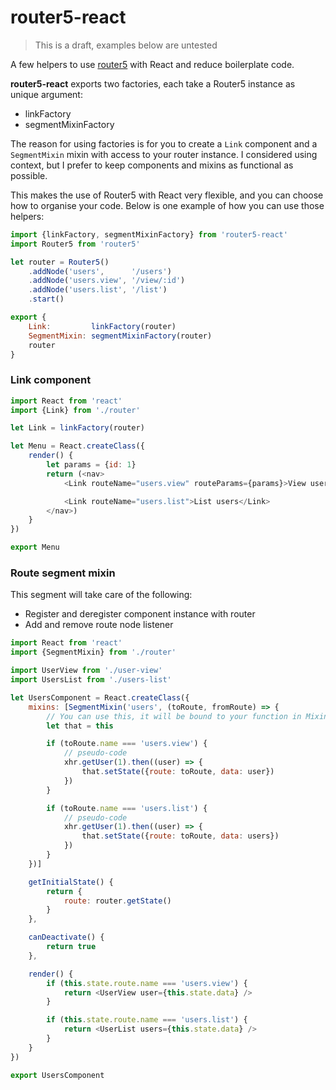 # router5-react

> This is a draft, examples below are untested

A few helpers to use [router5](https://github.com/router5/router5) with React and reduce boilerplate code.

__router5-react__ exports two factories, each take a Router5 instance as unique argument:

- linkFactory
- segmentMixinFactory

The reason for using factories is for you to create a `Link` component and a `SegmentMixin` mixin
with access to your router instance. I considered using context, but I prefer to keep components
and mixins as functional as possible.

This makes the use of Router5 with React very flexible, and you can choose how to organise your
code. Below is one example of how you can use those helpers:

```javascript
import {linkFactory, segmentMixinFactory} from 'router5-react'
import Router5 from 'router5'

let router = Router5()
    .addNode('users',      '/users')
    .addNode('users.view', '/view/:id')
    .addNode('users.list', '/list')
    .start()

export {
    Link:         linkFactory(router)
    SegmentMixin: segmentMixinFactory(router)
    router
}
```

### Link component

```javascript
import React from 'react'
import {Link} from './router'

let Link = linkFactory(router)

let Menu = React.createClass({
    render() {
        let params = {id: 1}
        return (<nav>
            <Link routeName="users.view" routeParams={params}>View user 1</Link>

            <Link routeName="users.list">List users</Link>
        </nav>)
    }
})

export Menu
```

### Route segment mixin

This segment will take care of the following:

- Register and deregister component instance with router
- Add and remove route node listener

```javascript
import React from 'react'
import {SegmentMixin} from './router'

import UserView from './user-view'
import UsersList from './users-list'

let UsersComponent = React.createClass({
    mixins: [SegmentMixin('users', (toRoute, fromRoute) => {
        // You can use this, it will be bound to your function in Mixin
        let that = this

        if (toRoute.name === 'users.view') {
            // pseudo-code
            xhr.getUser(1).then((user) => {
                that.setState({route: toRoute, data: user})
            })
        }

        if (toRoute.name === 'users.list') {
            // pseudo-code
            xhr.getUser(1).then((user) => {
                that.setState({route: toRoute, data: users})
            })
        }
    })]

    getInitialState() {
        return {
            route: router.getState()
        }
    },

    canDeactivate() {
        return true
    },

    render() {
        if (this.state.route.name === 'users.view') {
            return <UserView user={this.state.data} />
        }

        if (this.state.route.name === 'users.list') {
            return <UserList users={this.state.data} />
        }
    }
})

export UsersComponent
```
